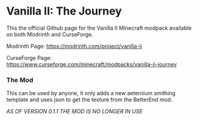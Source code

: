 # Vanilla II: The Journey
This the official Github page for the Vanilla II Minecraft modpack available on both Modrinth and CurseForge.

Modrinth Page: https://modrinth.com/project/vanilla-ii

CurseForge Page: https://www.curseforge.com/minecraft/modpacks/vanilla-ii-journey

### The Mod
This can be used by anyone, it only adds a new aeternium smithing template and uses json to get the texture from the BetterEnd mod.

*AS OF VERSION 0.1.1 THE MOD IS NO LONGER IN USE*
